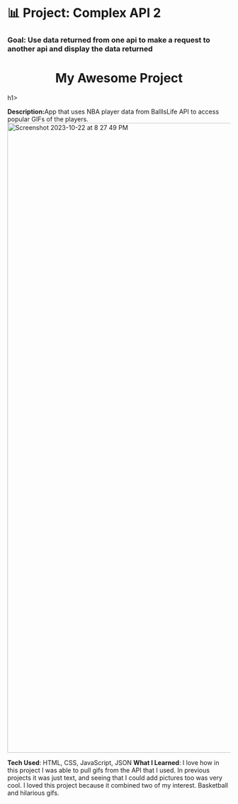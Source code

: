 # 📊 Project: Complex API 2

### Goal: Use data returned from one api to make a request to another api and display the data returned
<h1 align=center>My Awesome Project</h1>h1>

<b>Description:</b>App that uses NBA player data from BallIsLife API to access popular GIFs of the players.
<img width="1420" alt="Screenshot 2023-10-22 at 8 27 49 PM" src="https://github.com/briannawillis195/complex-api2-bootcamp/assets/143905399/fe25334b-ff29-410a-8c04-816d0a02c616">

<b>Tech Used</b>: HTML, CSS, JavaScript, JSON
<b>What I Learned</b>: I love how in this project I was able to pull gifs from the API that I used. In previous projects it was just text, and seeing that I could add pictures too was very cool. I loved this project because it combined two of my interest. Basketball and hilarious gifs.
